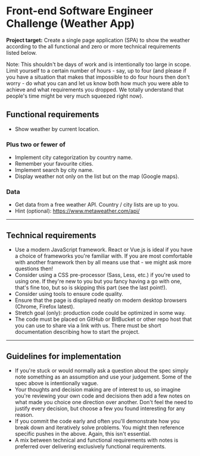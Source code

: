 # Front-end Software Engineer Challenge (Weather App)

**Project target:** Create a single page application (SPA) to show the weather according to the all functional and zero or more technical requirements listed below.

Note: This shouldn't be days of work and is intentionally too large in scope. Limit yourself to a certain number of hours - say, up to four (and please if you have a situation that makes that impossible to do four hours then don't worry - do what you can and let us know both how much you were able to achieve and what requirements you dropped. We totally understand that people's time might be very much squeezed right now).

## Functional requirements

- Show weather by current location.

### Plus two or fewer of

- Implement city categorization by country name.
- Remember your favourite cities.
- Implement search by city name.
- Display weather not only on the list but on the map (Google maps).

### Data

- Get data from a free weather API. Country / city lists are up to you.
- Hint (optional): <https://www.metaweather.com/api/>

---

## Technical requirements

- Use a modern JavaScript framework. React or Vue.js is ideal if you have a choice of frameworks you're familiar with. If you are most comfortable with another framework then by all means use that - we might ask more questions then!
- Consider using a CSS pre-processor (Sass, Less, etc.) if you're used to using one. If they're new to you but you fancy having a go with one, that's fine too, but so is skipping this part (see the last point!).
- Consider using tools to ensure code quality.
- Ensure that the page is displayed neatly on modern desktop browsers (Chrome, Firefox latest).
- Stretch goal (only): production code could be optimized in some way.
- The code must be placed on GitHub or BitBucket or other repo host that you can use to share via a link with us. There must be short documentation describing how to start the project.

---

## Guidelines for implementation

- If you're stuck or would normally ask a question about the spec simply note something as an assumption and use your judgement. Some of the spec above is intentionally vague.
- Your thoughts and decision making are of interest to us, so imagine you're reviewing your own code and decisions then add a few notes on what made you choice one direction over another. Don't feel the need to justify every decision, but choose a few you found interesting for any reason.
- If you commit the code early and often you'll demonstrate how you break down and iteratively solve problems. You might then reference specific pushes in the above. Again, this isn't essential.
- A mix between technical and functional requirements with notes is preferred over delivering exclusively functional requirements.